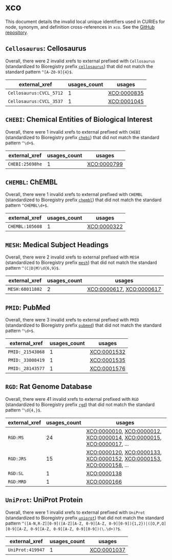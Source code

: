 # xco

This document details the invalid local unique identifiers used in CURIEs
for node, synonym, and definition cross-references in `xco`. See the [GitHub repository](https://github.com/rat-genome-database/XCO-experimental-condition-ontology).


## `Cellosaurus`: Cellosaurus

Overall, there were 2 invalid
xrefs to external prefixed with `Cellosaurus` (standardized to Bioregistry
prefix [`cellosaurus`](https://bioregistry.io/cellosaurus)) that
did not match the standard pattern `^[A-Z0-9]{4}$`.

| external_xref           |   usages_count | usages                                                    |
|-------------------------|----------------|-----------------------------------------------------------|
| `Cellosaurus:CVCL_5712` |              1 | [XCO:0000835](http://purl.obolibrary.org/obo/XCO_0000835) |
| `Cellosaurus:CVCL_3537` |              1 | [XCO:0001045](http://purl.obolibrary.org/obo/XCO_0001045) |

## `CHEBI`: Chemical Entities of Biological Interest

Overall, there were 1 invalid
xrefs to external prefixed with `CHEBI` (standardized to Bioregistry
prefix [`chebi`](https://bioregistry.io/chebi)) that
did not match the standard pattern `^\d+$`.

| external_xref   |   usages_count | usages                                                    |
|-----------------|----------------|-----------------------------------------------------------|
| `CHEBI:25698he` |              1 | [XCO:0000799](http://purl.obolibrary.org/obo/XCO_0000799) |

## `CHEMBL`: ChEMBL

Overall, there were 1 invalid
xrefs to external prefixed with `CHEMBL` (standardized to Bioregistry
prefix [`chembl`](https://bioregistry.io/chembl)) that
did not match the standard pattern `^CHEMBL\d+$`.

| external_xref   |   usages_count | usages                                                    |
|-----------------|----------------|-----------------------------------------------------------|
| `CHEMBL:105608` |              1 | [XCO:0000322](http://purl.obolibrary.org/obo/XCO_0000322) |

## `MESH`: Medical Subject Headings

Overall, there were 2 invalid
xrefs to external prefixed with `MESH` (standardized to Bioregistry
prefix [`mesh`](https://bioregistry.io/mesh)) that
did not match the standard pattern `^(C|D|M)\d{6,9}$`.

| external_xref   |   usages_count | usages                                                                                                               |
|-----------------|----------------|----------------------------------------------------------------------------------------------------------------------|
| `MESH:68011802` |              2 | [XCO:0000617](http://purl.obolibrary.org/obo/XCO_0000617), [XCO:0000617](http://purl.obolibrary.org/obo/XCO_0000617) |

## `PMID`: PubMed

Overall, there were 3 invalid
xrefs to external prefixed with `PMID` (standardized to Bioregistry
prefix [`pubmed`](https://bioregistry.io/pubmed)) that
did not match the standard pattern `^\d+$`.

| external_xref    |   usages_count | usages                                                    |
|------------------|----------------|-----------------------------------------------------------|
| `PMID:_21543068` |              1 | [XCO:0001532](http://purl.obolibrary.org/obo/XCO_0001532) |
| `PMID:_33008419` |              1 | [XCO:0001535](http://purl.obolibrary.org/obo/XCO_0001535) |
| `PMID:_28143577` |              1 | [XCO:0001576](http://purl.obolibrary.org/obo/XCO_0001576) |

## `RGD`: Rat Genome Database

Overall, there were 41 invalid
xrefs to external prefixed with `RGD` (standardized to Bioregistry
prefix [`rgd`](https://bioregistry.io/rgd)) that
did not match the standard pattern `^\d{4,}$`.

| external_xref   |   usages_count | usages                                                                                                                                                                                                                                                                                                     |
|-----------------|----------------|------------------------------------------------------------------------------------------------------------------------------------------------------------------------------------------------------------------------------------------------------------------------------------------------------------|
| `RGD:MS`        |             24 | [XCO:0000010](http://purl.obolibrary.org/obo/XCO_0000010), [XCO:0000012](http://purl.obolibrary.org/obo/XCO_0000012), [XCO:0000014](http://purl.obolibrary.org/obo/XCO_0000014), [XCO:0000015](http://purl.obolibrary.org/obo/XCO_0000015), [XCO:0000017](http://purl.obolibrary.org/obo/XCO_0000017), ... |
| `RGD:JRS`       |             15 | [XCO:0000120](http://purl.obolibrary.org/obo/XCO_0000120), [XCO:0000133](http://purl.obolibrary.org/obo/XCO_0000133), [XCO:0000152](http://purl.obolibrary.org/obo/XCO_0000152), [XCO:0000153](http://purl.obolibrary.org/obo/XCO_0000153), [XCO:0000158](http://purl.obolibrary.org/obo/XCO_0000158), ... |
| `RGD:SL`        |              1 | [XCO:0000138](http://purl.obolibrary.org/obo/XCO_0000138)                                                                                                                                                                                                                                                  |
| `RGD:MRD`       |              1 | [XCO:0000166](http://purl.obolibrary.org/obo/XCO_0000166)                                                                                                                                                                                                                                                  |

## `UniProt`: UniProt Protein

Overall, there were 1 invalid
xrefs to external prefixed with `UniProt` (standardized to Bioregistry
prefix [`uniprot`](https://bioregistry.io/uniprot)) that
did not match the standard pattern `^([A-N,R-Z][0-9]([A-Z][A-Z, 0-9][A-Z, 0-9][0-9]){1,2})|([O,P,Q][0-9][A-Z, 0-9][A-Z, 0-9][A-Z, 0-9][0-9])(\.\d+)?$`.

| external_xref    |   usages_count | usages                                                    |
|------------------|----------------|-----------------------------------------------------------|
| `UniProt:419947` |              1 | [XCO:0001037](http://purl.obolibrary.org/obo/XCO_0001037) |

